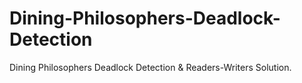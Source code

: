 # Dining-Philosophers-Deadlock-Detection
Dining Philosophers Deadlock Detection &amp; Readers-Writers Solution. 
